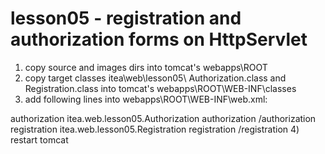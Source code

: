 # lesson05 - registration and authorization forms on HttpServlet

1) copy source and images dirs into tomcat's webapps\ROOT
2) copy target classes itea\web\lesson05\ Authorization.class and Registration.class into tomcat's webapps\ROOT\WEB-INF\classes
3) add following lines into webapps\ROOT\WEB-INF\web.xml:
  <servlet>
    <servlet-name>authorization</servlet-name>
    <servlet-class>itea.web.lesson05.Authorization</servlet-class>
  </servlet>
  <servlet-mapping>
    <servlet-name>authorization</servlet-name>
    <url-pattern>/authorization</url-pattern>
  </servlet-mapping>

  <servlet>
    <servlet-name>registration</servlet-name>
    <servlet-class>itea.web.lesson05.Registration</servlet-class>
  </servlet>
  <servlet-mapping>
    <servlet-name>registration</servlet-name>
    <url-pattern>/registration</url-pattern>
  </servlet-mapping>
  4) restart tomcat